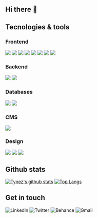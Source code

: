 ## Hi there 👋

<!--
**Tynez/Tynez** is a ✨ _special_ ✨ repository because its `README.md` (this file) appears on your GitHub profile.

Here are some ideas to get you started:

- 🔭 I’m currently working on ...
- 🌱 I’m currently learning ...
- 👯 I’m looking to collaborate on ...
- 🤔 I’m looking for help with ...
- 💬 Ask me about ...
- 📫 How to reach me: ...
- 😄 Pronouns: ...
- ⚡ Fun fact: ...
-->
## Tecnologies & tools
### Frontend
![](https://img.shields.io/badge/HTML5-E34F26?style=flat&logo=html5&logoColor=white&color=E34F26)
![](https://img.shields.io/badge/CSS3-1572B6?style=flat&logo=html5&logoColor=white&color=1572B6)
![](https://img.shields.io/badge/Sass-CC6699?style=flat&logo=sass&logoColor=white&color=CC6699)
![](https://img.shields.io/badge/Bootstrap-563D7C?style=flat&logo=bootstrap&logoColor=white&color=563D7C)
![](https://img.shields.io/badge/JavaScript-F7DF1E?style=flat&logo=javascript&logoColor=black&color=F7DF1E)
![](https://img.shields.io/badge/Typescript-007ACC?style=flat&logo=typescript&logoColor=white&color=007ACC)
![](https://img.shields.io/badge/Angular-DD0031?style=flat&logo=angular&logoColor=white&color=DD0031)
![](https://img.shields.io/badge/React-61DAFB?style=flat&logo=react&logoColor=white&color=61DAFB)

### Backend
![](https://img.shields.io/badge/Java-007396?style=flat&logo=java&logoColor=white&color=007396)
![](https://img.shields.io/badge/Node-339933?style=flat&logo=node.js&logoColor=white&color=339933)

### Databases
![](https://img.shields.io/badge/Mysql-4479A1?style=flat&logo=mysql&logoColor=white&color=4479A1)
![](https://img.shields.io/badge/MongoDB-47A248?style=flat&logo=mongodb&logoColor=white&color=47A248)

### CMS
![](https://img.shields.io/badge/Wordpress-21759B?style=flat&logo=wordpress&logoColor=white&color=21759B)

### Design
![](https://img.shields.io/badge/Photoshop-31A8FF?style=flat&logo=adobe-photoshop&logoColor=white&color=31A8FF)
![](https://img.shields.io/badge/Illustrator-FF9A00?style=flat&logo=adobe-illustrator&logoColor=white&color=FF9A00)
![](https://img.shields.io/badge/AdobeXD-FF26BE?style=flat&logo=adobe-xd&logoColor=white&color=FF26BE)

## Github stats
[![Tynez's github stats](https://github-readme-stats.vercel.app/api?username=Tynez&show_icons=true)](https://github.com/anuraghazra/github-readme-stats)
[![Top Langs](https://github-readme-stats.vercel.app/api/top-langs/?username=Tynez)](https://github.com/anuraghazra/github-readme-stats)


## Get in touch
![Linkedin](https://img.shields.io/badge/Linkedin-blue?style=flat&logo=linkedin&labelColor=blue&link=https://www.linkedin.com/in/alextynez/&link=https://www.linkedin.com/in/alextynez/)
![Twitter](https://img.shields.io/badge/Twitter-1DA1F2?style=flat&logo=twitter&labelColor=1DA1F2&logoColor=white&link=https://www.linkedin.com/in/alextynez/&link=https://www.linkedin.com/in/alextynez/)
![Behance](https://img.shields.io/badge/Behance-1769FF?style=flat&logo=behance&labelColor=1769FF&link=https://www.behance.net/alextynez&link=https://www.behance.net/alextynez)
![Gmail](https://img.shields.io/badge/Gmail-white?style=flat&logo=gmail&labelColor=white&link=mailto:alejandro.mtnez13@gmail.com&link=mailto:alejandro.mtnez13@gmail.com)
